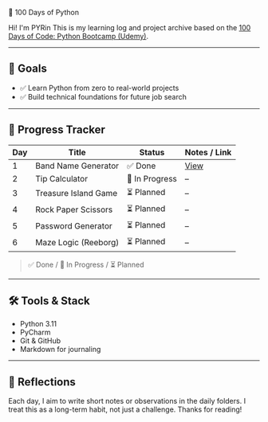 🐍 100 Days of Python

Hi! I'm PYRin This is my learning log and project archive based on the [100 Days of Code: Python Bootcamp (Udemy)](https://www.udemy.com/course/100-days-of-code/).

---

## 🎯 Goals

* ✅ Learn Python from zero to real-world projects
* ✅ Build technical foundations for future job search

---

## 📅 Progress Tracker

| Day | Title                | Status         | Notes / Link              |
| --- | -------------------- | -------------- | ------------------------- |
| 1   | Band Name Generator  | ✅ Done         | [View](./day01) |
| 2   | Tip Calculator       | 🚧 In Progress | –                         |
| 3   | Treasure Island Game | ⏳ Planned      | –                         |
| 4   | Rock Paper Scissors  | ⏳ Planned      | –                         |
| 5   | Password Generator   | ⏳ Planned      | –                         |
| 6   | Maze Logic (Reeborg) | ⏳ Planned      | –                         |

> ✅ Done / 🚧 In Progress / ⏳ Planned

---

## 🛠️ Tools & Stack

* Python 3.11
* PyCharm
* Git & GitHub
* Markdown for journaling

---

## 🧠 Reflections

Each day, I aim to write short notes or observations in the daily folders.
I treat this as a long-term habit, not just a challenge. Thanks for reading!
